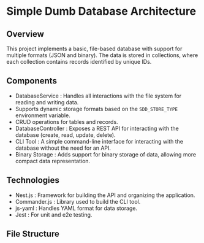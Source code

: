 # Simple Dumb Database Architecture

## Overview

This project implements a basic, file-based database with support for multiple formats (JSON and binary). The data is stored in collections, where each collection contains records identified by unique IDs.

## Components

-  DatabaseService : Handles all interactions with the file system for reading and writing data.
  - Supports dynamic storage formats based on the `SDD_STORE_TYPE` environment variable.
  - CRUD operations for tables and records.
-  DatabaseController : Exposes a REST API for interacting with the database (create, read, update, delete).
-  CLI Tool : A simple command-line interface for interacting with the database without the need for an API.
-  Binary Storage : Adds support for binary storage of data, allowing more compact data representation.

## Technologies

-  Nest.js : Framework for building the API and organizing the application.
-  Commander.js : Library used to build the CLI tool.
-  js-yaml : Handles YAML format for data storage.
-  Jest : For unit and e2e testing.

## File Structure